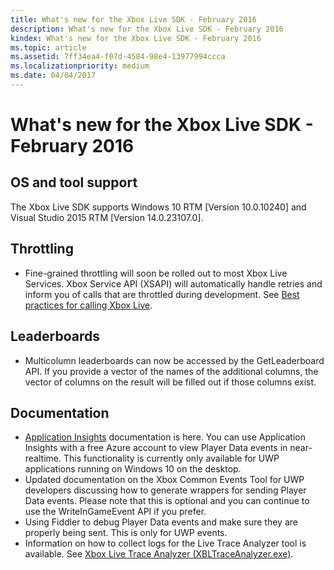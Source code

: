 ```yaml
---
title: What's new for the Xbox Live SDK - February 2016
description: What's new for the Xbox Live SDK - February 2016
kindex: What's new for the Xbox Live SDK - February 2016
ms.topic: article
ms.assetid: 7ff34ea4-f07d-4584-98e4-13977994ccca
ms.localizationpriority: medium
ms.date: 04/04/2017
---
```


# What's new for the Xbox Live SDK - February 2016


## OS and tool support

The Xbox Live SDK supports Windows 10 RTM [Version 10.0.10240] and Visual Studio 2015 RTM [Version 14.0.23107.0].


## Throttling

- Fine-grained throttling will soon be rolled out to most Xbox Live Services.  Xbox Service API (XSAPI) will automatically handle retries and inform you of calls that are throttled during development.  See [Best practices for calling Xbox Live](../../../test-release/best-practices/live-best-practices-calling-xbl.md).


## Leaderboards

- Multicolumn leaderboards can now be accessed by the GetLeaderboard API. If you provide a vector of the names of the additional columns, the vector of columns on the result will be filled out if those columns exist.


## Documentation

- [Application Insights](https://developer.microsoft.com/games/xbox/docs/xboxlive/xbox-live-partners/event-driven-data-platform/application-insights) documentation is here.  You can use Application Insights with a free Azure account to view Player Data events in near-realtime.  This functionality is currently only available for UWP applications running on Windows 10 on the desktop.
- Updated documentation on the Xbox Common Events Tool for UWP developers discussing how to generate wrappers for sending Player Data events.  Please note that this is optional and you can continue to use the WriteInGameEvent API if you prefer.
- Using Fiddler to debug Player Data events and make sure they are properly being sent.  This is only for UWP events.
- Information on how to collect logs for the Live Trace Analyzer tool is available.  See [Xbox Live Trace Analyzer (XBLTraceAnalyzer.exe)](../../../test-release/tools/live-trace-analyzer.md).
